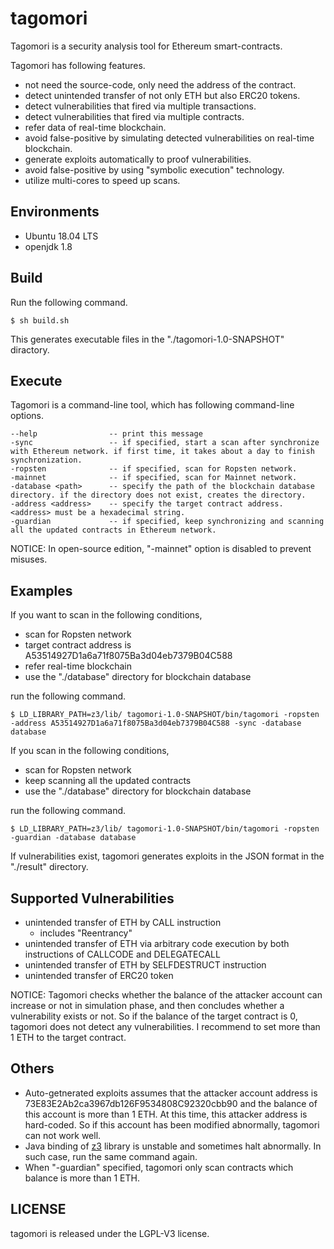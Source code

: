 # tagomori

Tagomori is a security analysis tool for Ethereum smart-contracts.

Tagomori has following features.

* not need the source-code, only need the address of the contract.
* detect unintended transfer of not only ETH but also ERC20 tokens.
* detect vulnerabilities that fired via multiple transactions.
* detect vulnerabilities that fired via multiple contracts.
* refer data of real-time blockchain.
* avoid false-positive by simulating detected vulnerabilities on real-time blockchain.
* generate exploits automatically to proof vulnerabilities.
* avoid false-positive by using "symbolic execution" technology.
* utilize multi-cores to speed up scans.

Environments
-----

* Ubuntu 18.04 LTS
* openjdk 1.8

Build
-----

Run the following command.

```
$ sh build.sh
```

This generates executable files in the "./tagomori-1.0-SNAPSHOT" diractory.

Execute
-----

Tagomori is a command-line tool, which has following command-line options.

```
--help                -- print this message
-sync                 -- if specified, start a scan after synchronize with Ethereum network. if first time, it takes about a day to finish synchronization.
-ropsten              -- if specified, scan for Ropsten network.
-mainnet              -- if specified, scan for Mainnet network.
-database <path>      -- specify the path of the blockchain database directory. if the directory does not exist, creates the directory.
-address <address>    -- specify the target contract address. <address> must be a hexadecimal string.
-guardian             -- if specified, keep synchronizing and scanning all the updated contracts in Ethereum network.
```

NOTICE: In open-source edition, "-mainnet" option is disabled to prevent misuses.

Examples
---

If you want to scan in the following conditions,

* scan for Ropsten network
* target contract address is A53514927D1a6a71f8075Ba3d04eb7379B04C588
* refer real-time blockchain
* use the "./database" directory for blockchain database

run the following command.

```
$ LD_LIBRARY_PATH=z3/lib/ tagomori-1.0-SNAPSHOT/bin/tagomori -ropsten -address A53514927D1a6a71f8075Ba3d04eb7379B04C588 -sync -database database
```

If you scan in the following conditions,

* scan for Ropsten network
* keep scanning all the updated contracts
* use the "./database" directory for blockchain database

run the following command.

```
$ LD_LIBRARY_PATH=z3/lib/ tagomori-1.0-SNAPSHOT/bin/tagomori -ropsten -guardian -database database
```

If vulnerabilities exist, tagomori generates exploits in the JSON format in the "./result" directory.

Supported Vulnerabilities
---

* unintended transfer of ETH by CALL instruction
    * includes "Reentrancy"
* unintended transfer of ETH via arbitrary code execution by both instructions of CALLCODE and DELEGATECALL
* unintended transfer of ETH by SELFDESTRUCT instruction
* unintended transfer of ERC20 token

NOTICE: Tagomori checks whether the balance of the attacker account can increase or not in simulation phase, and then concludes whether a vulnerability exists or not. So if the balance of the target contract is 0, tagomori does not detect any vulnerabilities. I recommend to set more than 1 ETH to the target contract.

Others
---

* Auto-getnerated exploits assumes that the attacker account address is 73E83E2Ab2ca3967db126F9534808C92320cbb90 and the balance of this account is more than 1 ETH. At this time, this attacker address is hard-coded. So if this account has been modified abnormally, tagomori can not work well.
* Java binding of [z3](https://github.com/Z3Prover/z3) library is unstable and sometimes halt abnormally. In such case, run the same command again.
* When "-guardian" specified, tagomori only scan contracts which balance is more than 1 ETH.

LICENSE
-----

tagomori is released under the LGPL-V3 license.
